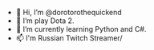 - 👋 Hi, I’m @dorotorothequickend
- 👀 I’m play Dota 2.
- 🌱 I’m currently learning Python and C#.
- 📫 I'm  Russian Twitch Streamer/

<!---
dorotorothequickend/dorotorothequickend is a ✨ special ✨ repository because its `README.md` (this file) appears on your GitHub profile.
You can click the Preview link to take a look at your changes.
--->
